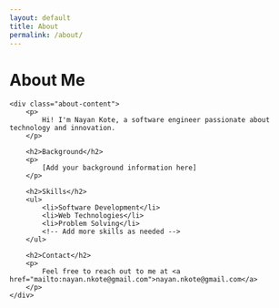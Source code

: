 ```yaml
---
layout: default
title: About
permalink: /about/
---
```


<div class="about-page">
    <h1>About Me</h1>
    
    <div class="about-content">
        <p>
            Hi! I'm Nayan Kote, a software engineer passionate about technology and innovation.
        </p>

        <h2>Background</h2>
        <p>
            [Add your background information here]
        </p>

        <h2>Skills</h2>
        <ul>
            <li>Software Development</li>
            <li>Web Technologies</li>
            <li>Problem Solving</li>
            <!-- Add more skills as needed -->
        </ul>

        <h2>Contact</h2>
        <p>
            Feel free to reach out to me at <a href="mailto:nayan.nkote@gmail.com">nayan.nkote@gmail.com</a>
        </p>
    </div>
</div> 